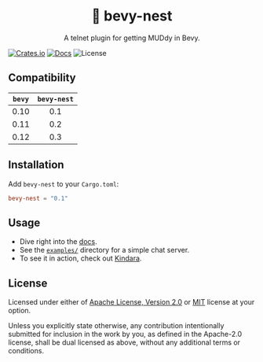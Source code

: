 <div align="center">
  <h1>🪹 bevy-nest</h1>

  A telnet plugin for getting MUDdy in Bevy.
</div>

[![Crates.io](https://img.shields.io/crates/v/bevy-nest)](https://crates.io/crates/bevy-nest)
[![Docs](https://img.shields.io/docsrs/bevy-nest)](https://docs.rs/bevy-nest/latest/bevy_nest/)
![License](https://img.shields.io/crates/l/bevy_nest)

## Compatibility

| `bevy` | `bevy-nest` |
| :----: | :---------: |
|  0.10  |     0.1     |
|  0.11  |     0.2     |
|  0.12  |     0.3     |

## Installation

Add `bevy-nest` to your `Cargo.toml`:

```toml
bevy-nest = "0.1"
```

## Usage

- Dive right into the [docs](https://docs.rs/crate/bevy-nest).
- See the [`examples/`](https://github.com/its-danny/bevy-nest/blob/main/examples) directory for a simple chat server.
- To see it in action, check out [Kindara](https://github.com/its-danny/kindara).

## License

Licensed under either of [Apache License, Version 2.0](https://github.com/its-danny/bevy-nest/blob/main/LICENSE-APACHE)
or [MIT](https://github.com/its-danny/bevy-nest/blob/main/LICENSE-MIT) license at your option.

Unless you explicitly state otherwise, any contribution intentionally submitted for
inclusion in the work by you, as defined in the Apache-2.0 license, shall be dual licensed
as above, without any additional terms or conditions.
